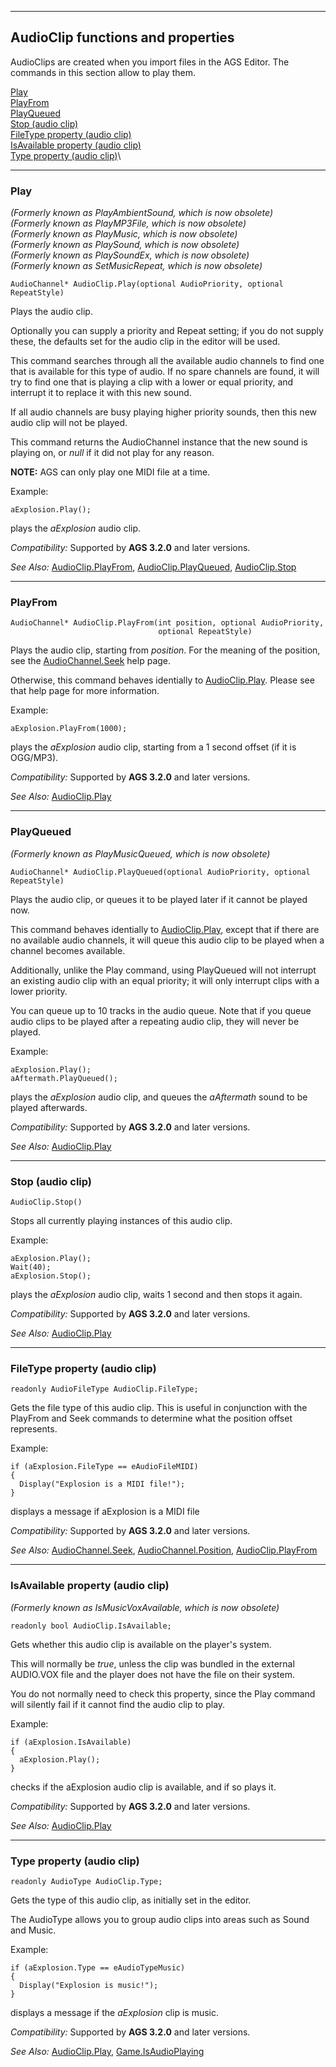 


------------------------------------------------------------------------

AudioClip functions and properties
----------------------------------

AudioClips are created when you import files in the AGS Editor. The
commands in this section allow to play them.

[Play](#AudioClip.Play)\
[PlayFrom](#AudioClip.PlayFrom)\
[PlayQueued](#AudioClip.PlayQueued)\
[Stop (audio clip)](#AudioClip.Stop)\
[FileType property (audio clip)](#AudioClip.FileType)\
[IsAvailable property (audio clip)](#AudioClip.IsAvailable)\
[Type property (audio clip)](#AudioClip.Type)\

------------------------------------------------------------------------



### Play

*(Formerly known as PlayAmbientSound, which is now obsolete)*\
*(Formerly known as PlayMP3File, which is now obsolete)*\
*(Formerly known as PlayMusic, which is now obsolete)*\
*(Formerly known as PlaySound, which is now obsolete)*\
*(Formerly known as PlaySoundEx, which is now obsolete)*\
*(Formerly known as SetMusicRepeat, which is now obsolete)*

    AudioChannel* AudioClip.Play(optional AudioPriority, optional RepeatStyle)

Plays the audio clip.

Optionally you can supply a priority and Repeat setting; if you do not
supply these, the defaults set for the audio clip in the editor will be
used.

This command searches through all the available audio channels to find
one that is available for this type of audio. If no spare channels are
found, it will try to find one that is playing a clip with a lower or
equal priority, and interrupt it to replace it with this new sound.

If all audio channels are busy playing higher priority sounds, then this
new audio clip will not be played.

This command returns the AudioChannel instance that the new sound is
playing on, or *null* if it did not play for any reason.

**NOTE:** AGS can only play one MIDI file at a time.

Example:

    aExplosion.Play();

plays the *aExplosion* audio clip.

*Compatibility:* Supported by **AGS 3.2.0** and later versions.

*See Also:* [AudioClip.PlayFrom](ags46#AudioClip.PlayFrom),
[AudioClip.PlayQueued](ags46#AudioClip.PlayQueued),
[AudioClip.Stop](ags46#AudioClip.Stop)

------------------------------------------------------------------------



### PlayFrom

    AudioChannel* AudioClip.PlayFrom(int position, optional AudioPriority,
                                     optional RepeatStyle)

Plays the audio clip, starting from *position*. For the meaning of the
position, see the [AudioChannel.Seek](ags45#AudioChannel.Seek) help
page.

Otherwise, this command behaves identially to
[AudioClip.Play](ags46#AudioClip.Play). Please see that help page
for more information.

Example:

    aExplosion.PlayFrom(1000);

plays the *aExplosion* audio clip, starting from a 1 second offset (if
it is OGG/MP3).

*Compatibility:* Supported by **AGS 3.2.0** and later versions.

*See Also:* [AudioClip.Play](ags46#AudioClip.Play)

------------------------------------------------------------------------



### PlayQueued

*(Formerly known as PlayMusicQueued, which is now obsolete)*

    AudioChannel* AudioClip.PlayQueued(optional AudioPriority, optional RepeatStyle)

Plays the audio clip, or queues it to be played later if it cannot be
played now.

This command behaves identially to
[AudioClip.Play](ags46#AudioClip.Play), except that if there are no
available audio channels, it will queue this audio clip to be played
when a channel becomes available.

Additionally, unlike the Play command, using PlayQueued will not
interrupt an existing audio clip with an equal priority; it will only
interrupt clips with a lower priority.

You can queue up to 10 tracks in the audio queue. Note that if you queue
audio clips to be played after a repeating audio clip, they will never
be played.

Example:

    aExplosion.Play();
    aAftermath.PlayQueued();

plays the *aExplosion* audio clip, and queues the *aAftermath* sound to
be played afterwards.

*Compatibility:* Supported by **AGS 3.2.0** and later versions.

*See Also:* [AudioClip.Play](ags46#AudioClip.Play)

------------------------------------------------------------------------



### Stop (audio clip)

    AudioClip.Stop()

Stops all currently playing instances of this audio clip.

Example:

    aExplosion.Play();
    Wait(40);
    aExplosion.Stop();

plays the *aExplosion* audio clip, waits 1 second and then stops it
again.

*Compatibility:* Supported by **AGS 3.2.0** and later versions.

*See Also:* [AudioClip.Play](ags46#AudioClip.Play)

------------------------------------------------------------------------



### FileType property (audio clip)

    readonly AudioFileType AudioClip.FileType;

Gets the file type of this audio clip. This is useful in conjunction
with the PlayFrom and Seek commands to determine what the position
offset represents.

Example:

    if (aExplosion.FileType == eAudioFileMIDI)
    {
      Display("Explosion is a MIDI file!");
    }

displays a message if aExplosion is a MIDI file

*Compatibility:* Supported by **AGS 3.2.0** and later versions.

*See Also:* [AudioChannel.Seek](ags45#AudioChannel.Seek),
[AudioChannel.Position](ags45#AudioChannel.Position),
[AudioClip.PlayFrom](ags46#AudioClip.PlayFrom)

------------------------------------------------------------------------



### IsAvailable property (audio clip)

*(Formerly known as IsMusicVoxAvailable, which is now obsolete)*

    readonly bool AudioClip.IsAvailable;

Gets whether this audio clip is available on the player's system.

This will normally be *true*, unless the clip was bundled in the
external AUDIO.VOX file and the player does not have the file on their
system.

You do not normally need to check this property, since the Play command
will silently fail if it cannot find the audio clip to play.

Example:

    if (aExplosion.IsAvailable)
    {
      aExplosion.Play();
    }

checks if the aExplosion audio clip is available, and if so plays it.

*Compatibility:* Supported by **AGS 3.2.0** and later versions.

*See Also:* [AudioClip.Play](ags46#AudioClip.Play)

------------------------------------------------------------------------



### Type property (audio clip)

    readonly AudioType AudioClip.Type;

Gets the type of this audio clip, as initially set in the editor.

The AudioType allows you to group audio clips into areas such as Sound
and Music.

Example:

    if (aExplosion.Type == eAudioTypeMusic)
    {
      Display("Explosion is music!");
    }

displays a message if the *aExplosion* clip is music.

*Compatibility:* Supported by **AGS 3.2.0** and later versions.

*See Also:* [AudioClip.Play](ags46#AudioClip.Play),
[Game.IsAudioPlaying](ags67#Game.IsAudioPlaying)
